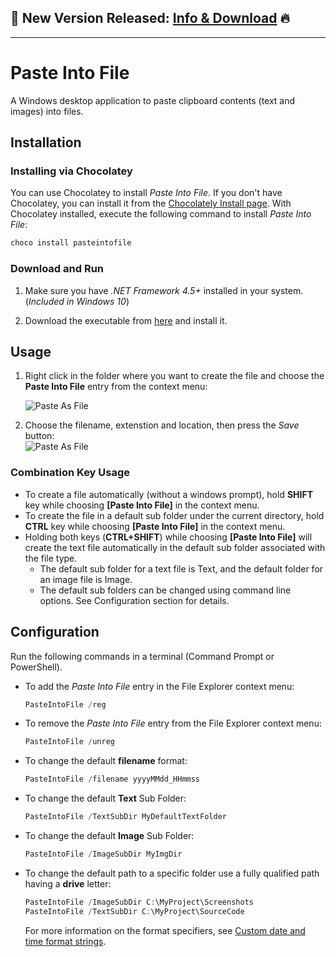 ## 📢 New Version Released: [Info & Download](https://github.com/David-Maisonave/PasteIntoFile/releases/latest) 🔥
---
# Paste Into File

A Windows desktop application to paste clipboard contents (text and images) into files.

## Installation

### Installing via Chocolatey

You can use Chocolatey to install *Paste Into File*. If you don't have Chocolatey, you can install it from the [Chocolately Install page](https://chocolatey.org/install). With Chocolatey installed, execute the following command to install *Paste Into File*:

```powershell
choco install pasteintofile
``` 

### Download and Run

1. Make sure you have _.NET Framework 4.5+_ installed in your system. (_Included in Windows 10_)

2. Download the executable from [here](https://github.com/David-Maisonave/PasteIntoFile/releases/latest) and install it.

## Usage

1. Right click in the folder where you want to create the file and choose the **Paste Into File** entry from the context menu:

   ![Paste As File](PasteIntoFile/menu.png)
   <br/>

2. Choose the filename, extenstion and location, then press the *Save* button:<br/>
   ![Paste As File](PasteIntoFile/screenshot.png)

### Combination Key Usage
* To create a file automatically (without a windows prompt), hold **SHIFT** key while choosing **[Paste Into File]** in the context menu.
* To create the file in a default sub folder under the current directory, hold **CTRL** key while choosing **[Paste Into File]** in the context menu.
* Holding both keys (**CTRL+SHIFT**) while choosing **[Paste Into File]** will create the text file automatically in the default sub folder associated with the file type.
  * The default sub folder for a text file is Text, and the default folder for an image file is Image.
  * The default sub folders can be changed using command line options. See Configuration section for details.

## Configuration

Run the following commands in a terminal (Command Prompt or PowerShell).

- To add the *Paste Into File* entry in the File Explorer context menu:

   ```powershell
   PasteIntoFile /reg
   ``` 

- To remove the *Paste Into File* entry from the File Explorer context menu:

   ```powershell
   PasteIntoFile /unreg
   ``` 

- To change the default **filename** format:

   ```powershell
   PasteIntoFile /filename yyyyMMdd_HHmmss
   ``` 
    

- To change the default **Text** Sub Folder:

   ```powershell
   PasteIntoFile /TextSubDir MyDefaultTextFolder
   ``` 
    

- To change the default **Image** Sub Folder:

   ```powershell
   PasteIntoFile /ImageSubDir MyImgDir
   ``` 
    

- To change the default path to a specific folder use a fully qualified path having a **drive** letter:
   ```powershell
   PasteIntoFile /ImageSubDir C:\MyProject\Screenshots
   PasteIntoFile /TextSubDir C:\MyProject\SourceCode
   ``` 
 
    
   For more information on the format specifiers, see [Custom date and time format strings](https://docs.microsoft.com/en-us/dotnet/standard/base-types/custom-date-and-time-format-strings).

